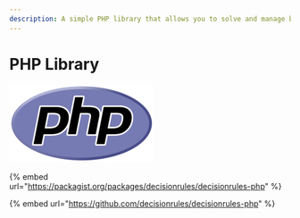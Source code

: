 ```yaml
---
description: A simple PHP library that allows you to solve and manage business rules.
---
```


# PHP Library

![](<../../.gitbook/assets/1280px-PHP-logo.svg (1).png>)

{% embed url="https://packagist.org/packages/decisionrules/decisionrules-php" %}

{% embed url="https://github.com/decisionrules/decisionrules-php" %}
